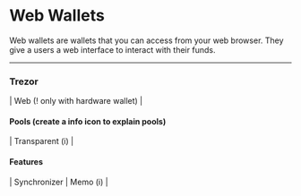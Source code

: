 # Web Wallets

Web wallets are wallets that you can access from your web browser. They give a users a web interface to interact with their funds.

---

### Trezor
| Web (! only with hardware wallet) |

#### Pools (create a info icon to explain pools)
| Transparent (i) |

#### Features
| Synchronizer | Memo (i) |

